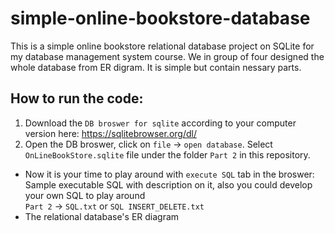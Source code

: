 # simple-online-bookstore-database
This is a simple online bookstore relational database project on SQLite for my database management system course.
We in group of four designed the whole database from ER digram. It is simple but contain nessary parts.

## How to run the code:
1. Download the `DB broswer for sqlite` according to your computer version here: https://sqlitebrowser.org/dl/
2. Open the DB broswer, click on `file` -> `open database`. Select `OnLineBookStore.sqlite` file under the folder `Part 2` in this repository.
* Now it is your time to play around with `execute SQL` tab in the broswer: <br>
Sample executable SQL with description on it, also you could develop your own SQL to play around<br>
`Part 2` -> `SQL.txt` or `SQL INSERT_DELETE.txt`
* The relational database's ER diagram
